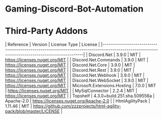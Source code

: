 # Gaming-Discord-Bot-Automation

# Third-Party Addons
 | Reference                    | Version                     | License Type | License                                                              |
 |--------------------------------------------------------------------------------------------------------------------------------------------------|
 | Discord.Net                  | 3.9.0                       | MIT          | https://licenses.nuget.org/MIT                                       |
 | Discord.Net.Commands         | 3.9.0                       | MIT          | https://licenses.nuget.org/MIT                                       |
 | Discord.Net.Core             | 3.9.0                       | MIT          | https://licenses.nuget.org/MIT                                       |
 | Discord.Net.Rest             | 3.9.0                       | MIT          | https://licenses.nuget.org/MIT                                       |
 | Discord.Net.Webhook          | 3.9.0                       | MIT          | https://licenses.nuget.org/MIT                                       |
 | Discord.Net.WebSocket        | 3.9.0                       | MIT          | https://licenses.nuget.org/MIT                                       |
 | Microsoft.Extensions.Hosting | 7.0.0                       | MIT          | https://licenses.nuget.org/MIT                                       |
 | MySqlConnector               | 2.2.4                       | MIT          | https://licenses.nuget.org/MIT                                       |
 | Topshelf                     | 4.3.0+build.251.sha.509556a | Apache-2.0   | https://licenses.nuget.org/Apache-2.0                                |
 | HtmlAgilityPack              | 1.11.46                     | MIT          | https://github.com/zzzprojects/html-agility-pack/blob/master/LICENSE |